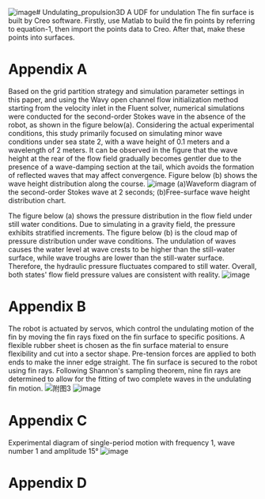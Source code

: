 ![image](https://github.com/sxd15963949546/undulating_propulsion3D/assets/52901076/fd2b4a7f-29b3-4fc2-8808-9405ed5f6cd8)# Undulating_propulsion3D
A UDF for undulation
The fin surface is built by Creo software. Firstly, use Matlab to build the fin points by referring to equation-1, then import the points data to Creo. After that, make these points into surfaces.

# Appendix A
Based on the grid partition strategy and simulation parameter settings in this paper, and using the Wavy open channel flow initialization method starting from the velocity inlet in the Fluent solver, numerical simulations were conducted for the second-order Stokes wave in the absence of the robot, as shown in the figure below(a). Considering the actual experimental conditions, this study primarily focused on simulating minor wave conditions under sea state 2, with a wave height of 0.1 meters and a wavelength of 2 meters. It can be observed in the figure that the wave height at the rear of the flow field gradually becomes gentler due to the presence of a wave-damping section at the tail, which avoids the formation of reflected waves that may affect convergence. Figure below (b) shows the wave height distribution along the course.
![image](https://github.com/sxd15963949546/undulating_propulsion3D/assets/52901076/2d8f3165-748c-4389-bf7b-f70bc8ebae2a)
(a)Waveform diagram of the second-order Stokes wave at 2 seconds; (b)Free-surface wave height distribution chart.

The figure below (a) shows the pressure distribution in the flow field under still water conditions. Due to simulating in a gravity field, the pressure exhibits stratified increments. The figure below (b) is the cloud map of pressure distribution under wave conditions. The undulation of waves causes the water level at wave crests to be higher than the still-water surface, while wave troughs are lower than the still-water surface. Therefore, the hydraulic pressure fluctuates compared to still water. Overall, both states' flow field pressure values are consistent with reality.
![image](https://github.com/sxd15963949546/undulating_propulsion3D/assets/52901076/dcf7d672-1975-42e6-aafa-4698681067e2)

# Appendix B
The robot is actuated by servos, which control the undulating motion of the fin by moving the fin rays fixed on the fin surface to specific positions. A flexible rubber sheet is chosen as the fin surface material to ensure flexibility and cut into a sector shape. Pre-tension forces are applied to both ends to make the inner edge straight. The fin surface is secured to the robot using fin rays. Following Shannon's sampling theorem, nine fin rays are determined to allow for the fitting of two complete waves in the undulating fin motion.
![附图3](https://github.com/sxd15963949546/undulating_propulsion3D/assets/52901076/a1155894-967b-4904-9e52-958a48e9475f)
![image](https://github.com/sxd15963949546/undulating_propulsion3D/assets/52901076/ec79ee7f-0f80-4213-98f4-4942a7fbf96f)

# Appendix C
Experimental diagram of single-period motion with frequency 1, wave number 1 and amplitude 15°
![image](https://github.com/sxd15963949546/undulating_propulsion3D/assets/52901076/d46edab4-3500-4d9a-9ab1-7f1a0dbb9543)

# Appendix D


